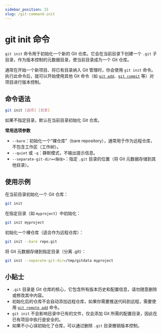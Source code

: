 ```yaml
---
sidebar_position: 15
slug: /git-command-init
---
```


# git init 命令

`git init` 命令用于初始化一个新的 Git 仓库。它会在当前目录下创建一个 `.git` 子目录，作为版本控制的元数据目录，使当前目录成为一个 Git 仓库。

通常在开始一个新项目、将已有目录纳入 Git 管理时，你会使用 `git init` 命令。执行此命令后，就可以开始使用其他 Git 命令（如 [`git add`](/git/git-command-add/)、[`git commit`](/git/git-command-commit/) 等）对项目进行版本控制。



## 命令语法

```bash
git init [选项] [目录]
```

如果不指定目录，默认在当前目录初始化 Git 仓库。

**常用选项参数**

- `--bare`：初始化一个“裸仓库”（bare repository），通常用于作为远程仓库，不包含工作区（工作树）。
- `--quiet` 或 `-q`：静默模式，不输出提示信息。
- `--separate-git-dir=<路径>`：指定 `.git` 目录的位置（将 Git 元数据存储到其他目录）。



## 使用示例

在当前目录初始化一个 Git 仓库：

```bash
git init
```

在指定目录（如 `myproject`）中初始化：

```bash
git init myproject
```

初始化一个裸仓库（适合作为远程仓库）：

```bash
git init --bare repo.git
```

将 Git 元数据存储到指定目录（分离 .git）：

```bash
git init --separate-git-dir=/tmp/gitdata myproject
```



## 小贴士

- `.git` 目录是 Git 仓库的核心，它包含所有版本历史和配置信息，请勿随意删除或修改其中内容。
- 初始化后的仓库不会自动添加远程仓库，如果你需要推送代码到远程，需要使用 [`git remote add`](/git/git-command-remote/) 命令。
- `git init` 不会影响目录中已有的文件，仅会添加 Git 所需的配置目录，因此在已有项目中执行是安全的。
- 如果不小心误初始化了仓库，可以通过删除 `.git` 目录撤销版本控制。

